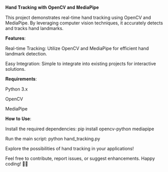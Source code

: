 𝐇𝐚𝐧𝐝 𝐓𝐫𝐚𝐜𝐤𝐢𝐧𝐠 𝐰𝐢𝐭𝐡 𝐎𝐩𝐞𝐧𝐂𝐕 𝐚𝐧𝐝 𝐌𝐞𝐝𝐢𝐚𝐏𝐢𝐩𝐞

This project demonstrates real-time hand tracking using OpenCV and MediaPipe. By leveraging computer vision techniques, it accurately detects and tracks hand landmarks.

𝐅𝐞𝐚𝐭𝐮𝐫𝐞𝐬:

Real-time Tracking: Utilize OpenCV and MediaPipe for efficient hand landmark detection.

Easy Integration: Simple to integrate into existing projects for interactive solutions.

𝐑𝐞𝐪𝐮𝐢𝐫𝐞𝐦𝐞𝐧𝐭𝐬:

Python 3.x

OpenCV

MediaPipe

𝐇𝐨𝐰 𝐭𝐨 𝐔𝐬𝐞:

Install the required dependencies: pip install opencv-python mediapipe

Run the main script: python hand_tracking.py

Explore the possibilities of hand tracking in your applications!

Feel free to contribute, report issues, or suggest enhancements. Happy coding! 🤖👐
